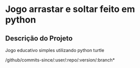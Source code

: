 # Jogo arrastar e soltar feito em python
## Descrição do Projeto
<p align="justify">Jogo educativo simples utilizando python turtle </p>
/github/commits-since/:user/:repo/:version/:branch*
